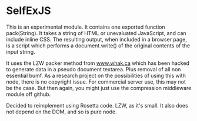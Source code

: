 SelfExJS
========
This is an experimental module. It contains one exported function pack(String). It takes
a string of HTML or unevaluated JavaScript, and can include inline CSS. The resulting
output, when included in a browser page, is a script which performs a document.write() of
the original contents of the input string.

It uses the LZW packer method from www.whak.ca which has been hacked to generate data
in a pseudo document textarea. Plus removal of all non essential bumf. As a research
project on the possibilities of using this with node, there is no copyright issue. For
commercial server use, this may not be the case. But then again, you might just use the
compression middleware module off github.

Decided to reimplement using Rosetta code. LZW, as it's small. It also does not depend
on the DOM, and so is pure node.
